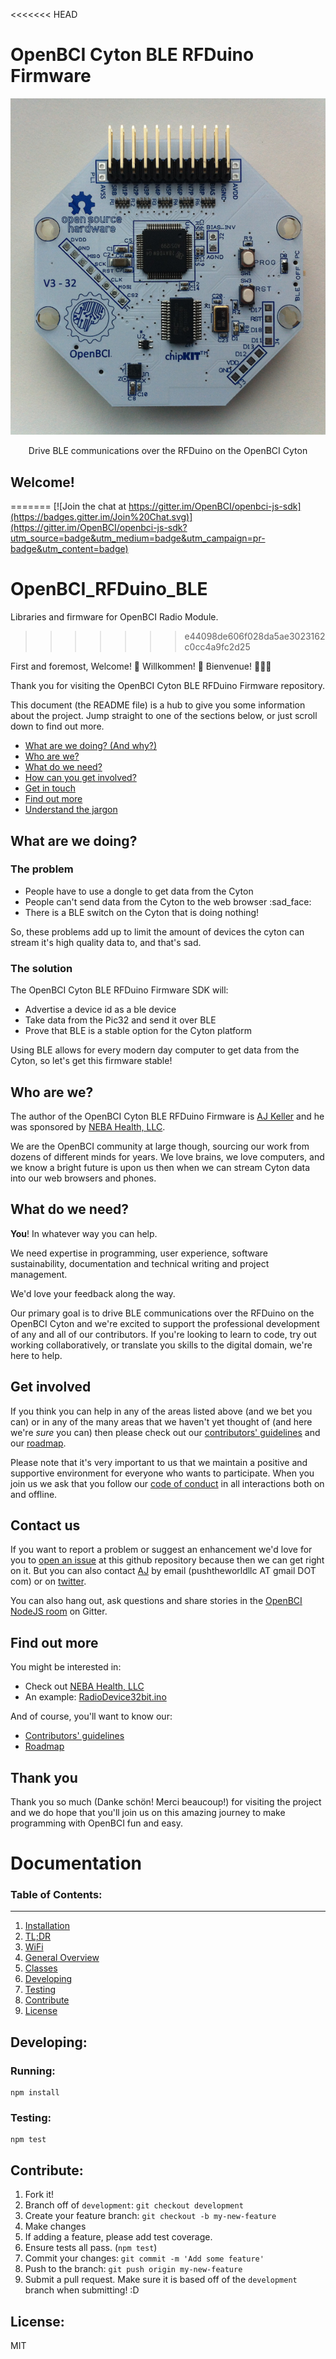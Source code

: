 <<<<<<< HEAD
# OpenBCI Cyton BLE RFDuino Firmware

<p align="center">
  <img alt="banner" src="/images/OBCI_32bit_top.jpg/" width="600">
</p>
<p align="center" href="">
  Drive BLE communications over the RFDuino on the OpenBCI Cyton
</p>

## Welcome!
=======
[![Join the chat at https://gitter.im/OpenBCI/openbci-js-sdk](https://badges.gitter.im/Join%20Chat.svg)](https://gitter.im/OpenBCI/openbci-js-sdk?utm_source=badge&utm_medium=badge&utm_campaign=pr-badge&utm_content=badge)

# OpenBCI_RFDuino_BLE

Libraries and firmware for OpenBCI Radio Module.
>>>>>>> e44098de606f028da5ae3023162c0cc4a9fc2d25

First and foremost, Welcome! :tada: Willkommen! :confetti_ball: Bienvenue! :balloon::balloon::balloon:

Thank you for visiting the OpenBCI Cyton BLE RFDuino Firmware repository.

This document (the README file) is a hub to give you some information about the project. Jump straight to one of the sections below, or just scroll down to find out more.

* [What are we doing? (And why?)](#what-are-we-doing)
* [Who are we?](#who-are-we)
* [What do we need?](#what-do-we-need)
* [How can you get involved?](#get-involved)
* [Get in touch](#contact-us)
* [Find out more](#find-out-more)
* [Understand the jargon](#glossary)

## What are we doing?

### The problem

* People have to use a dongle to get data from the Cyton
* People can't send data from the Cyton to the web browser :sad_face:
* There is a BLE switch on the Cyton that is doing nothing!

So, these problems add up to limit the amount of devices the cyton can stream it's high quality data to, and that's sad.

### The solution

The OpenBCI Cyton BLE RFDuino Firmware SDK will:

* Advertise a device id as a ble device
* Take data from the Pic32 and send it over BLE
* Prove that BLE is a stable option for the Cyton platform

Using BLE allows for every modern day computer to get data from the Cyton, so let's get this firmware stable!

## Who are we?

The author of the OpenBCI Cyton BLE RFDuino Firmware is [AJ Keller][link_aj_keller] and he was sponsored by [NEBA Health, LLC][link_neba].

We are the OpenBCI community at large though, sourcing our work from dozens of different minds for years. We love brains, we love computers, and we know a bright future is upon us then when we can stream Cyton data into our web browsers and phones.

## What do we need?

**You**! In whatever way you can help.

We need expertise in programming, user experience, software sustainability, documentation and technical writing and project management.

We'd love your feedback along the way.

Our primary goal is to drive BLE communications over the RFDuino on the OpenBCI Cyton and we're excited to support the professional development of any and all of our contributors. If you're looking to learn to code, try out working collaboratively, or translate you skills to the digital domain, we're here to help.

## Get involved

If you think you can help in any of the areas listed above (and we bet you can) or in any of the many areas that we haven't yet thought of (and here we're *sure* you can) then please check out our [contributors' guidelines](CONTRIBUTING.md) and our [roadmap](ROADMAP.md).

Please note that it's very important to us that we maintain a positive and supportive environment for everyone who wants to participate. When you join us we ask that you follow our [code of conduct](CODE_OF_CONDUCT.md) in all interactions both on and offline.

## Contact us

If you want to report a problem or suggest an enhancement we'd love for you to [open an issue](../../issues) at this github repository because then we can get right on it. But you can also contact [AJ][link_aj_keller] by email (pushtheworldllc AT gmail DOT com) or on [twitter](https://twitter.com/aj-ptw).

You can also hang out, ask questions and share stories in the [OpenBCI NodeJS room](https://gitter.im/OpenBCI/OpenBCI_NodeJS?utm_source=badge&utm_medium=badge&utm_campaign=pr-badge&utm_content=badge) on Gitter.

## Find out more

You might be interested in:

* Check out [NEBA Health, LLC][link_neba]
* An example: [RadioDevice32bit.ino][link_cyton_ble_example]

And of course, you'll want to know our:

* [Contributors' guidelines](CONTRIBUTING.md)
* [Roadmap](ROADMAP.md)

## Thank you

Thank you so much (Danke schön! Merci beaucoup!) for visiting the project and we do hope that you'll join us on this amazing journey to make programming with OpenBCI fun and easy.

# Documentation

### Table of Contents:
---

1. [Installation](#install)
2. [TL;DR](#tldr)
3. [WiFi](#wifi-docs)
  1. [General Overview](#general-overview)
  2. [Classes](#classes)
4. [Developing](#developing)
5. [Testing](#developing-testing)
6. [Contribute](#contribute)
7. [License](#license)

## <a name="developing"></a> Developing:
### <a name="developing-running"></a> Running:

```
npm install
```

### <a name="developing-testing"></a> Testing:

```
npm test
```

## <a name="contribute"></a> Contribute:

1. Fork it!
2. Branch off of `development`: `git checkout development`
2. Create your feature branch: `git checkout -b my-new-feature`
3. Make changes
4. If adding a feature, please add test coverage.
5. Ensure tests all pass. (`npm test`)
6. Commit your changes: `git commit -m 'Add some feature'`
7. Push to the branch: `git push origin my-new-feature`
8. Submit a pull request. Make sure it is based off of the `development` branch when submitting! :D

## <a name="license"></a> License:

MIT

[link_aj_keller]: https://github.com/aj-ptw
[link_shop_wifi_shield]: https://shop.openbci.com/collections/frontpage/products/wifi-shield?variant=44534009550
[link_shop_ganglion]: https://shop.openbci.com/collections/frontpage/products/pre-order-ganglion-board
[link_shop_cyton]: https://shop.openbci.com/collections/frontpage/products/cyton-biosensing-board-8-channel
[link_shop_cyton_daisy]: https://shop.openbci.com/collections/frontpage/products/cyton-daisy-biosensing-boards-16-channel
[link_ptw]: https://www.pushtheworldllc.com
[link_neba]: https://nebahealth.com
[link_openbci]: http://www.openbci.com
[link_mozwow]: http://mozillascience.github.io/working-open-workshop/index.html
[link_cyton_ble_example]: examples/RadioDevice32bit/RadioDevice32bit.ino
[link_openleaderscohort]: https://medium.com/@MozOpenLeaders
[link_mozsci]: https://science.mozilla.org
